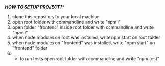 *******HOW TO SETUP PROJECT?********

1) clone this repository to your local machine
2) open root folder with commandline and write "npm i"
3) open folder "frontend" inside root folder with commandline and write "npm i"
4) when node modules on root was installed, write npm start on root folder
5) when node modules on "frontend" was installed, write "npm start" on "frontend" folder
6) * to run tests open root folder with commandline and write "npm test"
